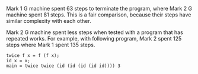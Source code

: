 Mark 1 G machine spent 63 steps to terminate the program, where Mark 2 G machine spent 81 steps.
This is a fair comparison, because their steps have similar complexity with each other.

Mark 2 G machine spent less steps when tested with a program that has repeated works. For example, with following program, Mark 2 spent 125 steps where Mark 1 spent 135 steps.

```
twice f x = f (f x);
id x = x;
main = twice twice (id (id (id (id id)))) 3
```
